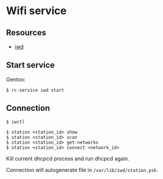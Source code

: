 # Wifi service

## Resources

- [iwd](https://wiki.gentoo.org/wiki/Iwd)

## Start service

Gentoo:
```cli
$ rc-service iwd start
```

## Connection

```cli
$ iwctl

$ station <station_id> show
$ station <station_id> scan
$ station <station_id> get-networks
$ station <station_id> connect <network_id>
```

Kill current dhcpcd process and run dhcpcd again.

Connection will autogenerate file in `/var/lib/iwd/station.psk`.
